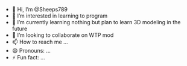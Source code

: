 - 👋 Hi, I’m @Sheeps789
- 👀 I’m interested in learning to program
- 🌱 I’m currently learning nothing but plan to learn 3D modeling in the future
- 💞️ I’m looking to collaborate on WTP mod
- 📫 How to reach me ...
- 😄 Pronouns: ...
- ⚡ Fun fact: ...

<!---
Sheeps789/Sheeps789 is a ✨ special ✨ repository because its `README.md` (this file) appears on your GitHub profile.
You can click the Preview link to take a look at your changes.
--->
